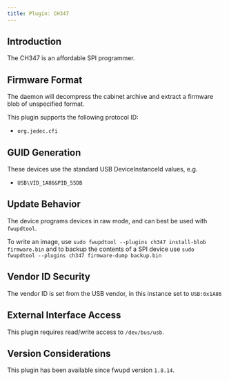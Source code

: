 ```yaml
---
title: Plugin: CH347
---
```


## Introduction

The CH347 is an affordable SPI programmer.

## Firmware Format

The daemon will decompress the cabinet archive and extract a firmware blob of unspecified format.

This plugin supports the following protocol ID:

- `org.jedec.cfi`

## GUID Generation

These devices use the standard USB DeviceInstanceId values, e.g.

- `USB\VID_1A86&PID_55DB`

## Update Behavior

The device programs devices in raw mode, and can best be used with `fwupdtool`.

To write an image, use `sudo fwupdtool --plugins ch347 install-blob firmware.bin` and to backup
the contents of a SPI device use `sudo fwupdtool --plugins ch347 firmware-dump backup.bin`

## Vendor ID Security

The vendor ID is set from the USB vendor, in this instance set to `USB:0x1A86`

## External Interface Access

This plugin requires read/write access to `/dev/bus/usb`.

## Version Considerations

This plugin has been available since fwupd version `1.8.14`.
